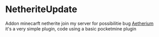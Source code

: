 # NetheriteUpdate
Addon minecarft netherite
join my server for possibilitie bug [Aetherium](https://discord.gg/tGhHj3D) <br>
it's a very simple plugin, code using a basic pocketmine plugin
